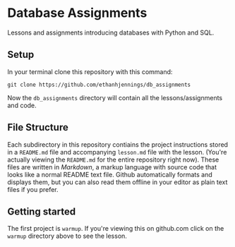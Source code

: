 # Database Assignments
Lessons and assignments introducing databases with Python and SQL.

## Setup
In your terminal clone this repository with this command:
```
git clone https://github.com/ethanhjennings/db_assignments
```
Now the `db_assignments` directory will contain all the lessons/assignments and code.

## File Structure
Each subdirectory in this repository contiains the project instructions stored in a `README.md` file and accompanying `lesson.md` file with the lesson. (You're actually viewing the `README.md` for the entire repository right now). These files are written in *Markdown*, a markup language with source code that looks like a normal README text file. Github automatically formats and displays them, but you can also read them offline in your editor as plain text files if you prefer.

## Getting started
The first project is `warmup`. If you're viewing this on github.com click on the `warmup` directory above to see the lesson.
